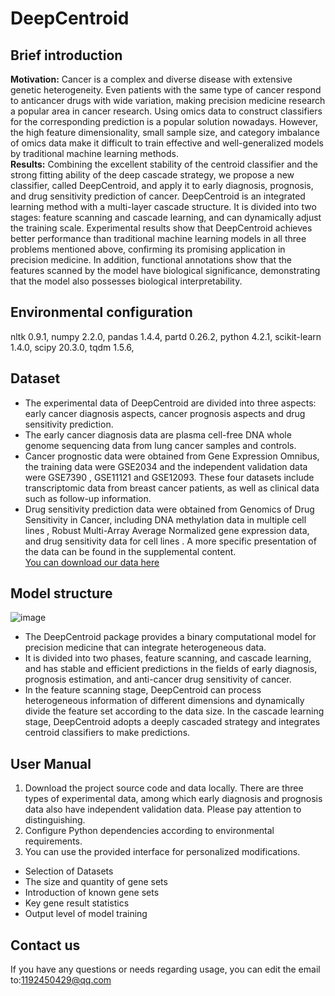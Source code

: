 # DeepCentroid
## Brief introduction
**Motivation:** Cancer is a complex and diverse disease with extensive genetic heterogeneity. Even patients with the same type of cancer respond to anticancer drugs with wide variation, making precision medicine research a popular area in cancer research. Using omics data to construct classifiers for the corresponding prediction is a popular solution nowadays. However, the high feature dimensionality, small sample size, and category imbalance of omics data make it difficult to train effective and well-generalized models by traditional machine learning methods.  
**Results:** Combining the excellent stability of the centroid classifier and the strong fitting ability of the deep cascade strategy, we propose a new classifier, called DeepCentroid, and apply it to early diagnosis, prognosis, and drug sensitivity prediction of cancer. DeepCentroid is an integrated learning method with a multi-layer cascade structure. It is divided into two stages: feature scanning and cascade learning, and can dynamically adjust the training scale. Experimental results show that DeepCentroid achieves better performance than traditional machine learning models in all three problems mentioned above, confirming its promising application in precision medicine. In addition, functional annotations show that the features scanned by the model have biological significance, demonstrating that the model also possesses biological interpretability.
## Environmental configuration
nltk 0.9.1, 
numpy 2.2.0, 
pandas 1.4.4, 
partd 0.26.2, 
python 4.2.1, 
scikit-learn 1.4.0, 
scipy 20.3.0, 
tqdm 1.5.6, 
## Dataset
- The experimental data of DeepCentroid are divided into three aspects: early cancer diagnosis aspects, cancer prognosis aspects and drug sensitivity prediction.  
- The early cancer diagnosis data are plasma cell-free DNA whole genome sequencing data from lung cancer samples and controls.  
- Cancer prognostic data were obtained from Gene Expression Omnibus, the training data were GSE2034 and the independent validation data were GSE7390 , GSE11121 and GSE12093. These four datasets include transcriptomic data from breast cancer patients, as well as clinical data such as follow-up information.  
- Drug sensitivity prediction data were obtained from Genomics of Drug Sensitivity in Cancer, including DNA methylation data in multiple cell lines , Robust Multi-Array Average Normalized gene expression data, and drug sensitivity data for cell lines . A more specific presentation of the data can be found in the supplemental content.  
[You can download our data here](https://dmpmlab.github.io/Packages.html)
## Model structure
![image](https://github.com/xiexiexiekuan/DeepCentroid/assets/49866501/53691ce9-8fd1-4fa2-a4bd-24c1c2c98560)  
- The DeepCentroid package provides a binary computational model for precision medicine that can integrate heterogeneous data.  
- It is divided into two phases, feature scanning, and cascade learning, and has stable and efficient predictions in the fields of early diagnosis, prognosis estimation, and anti-cancer drug sensitivity of cancer. 
- In the feature scanning stage, DeepCentroid can process heterogeneous information of different dimensions and dynamically divide the feature set according to the data size. In the cascade learning stage, DeepCentroid adopts a deeply cascaded strategy and integrates centroid classifiers to make predictions.
## User Manual
1. Download the project source code and data locally. There are three types of experimental data, among which early diagnosis and prognosis data also have independent validation data. Please pay attention to distinguishing.
2. Configure Python dependencies according to environmental requirements.
3. You can use the provided interface for personalized modifications.
- Selection of Datasets
- The size and quantity of gene sets
- Introduction of known gene sets
- Key gene result statistics
- Output level of model training
## Contact us
If you have any questions or needs regarding usage, you can edit the email to:1192450429@qq.com









